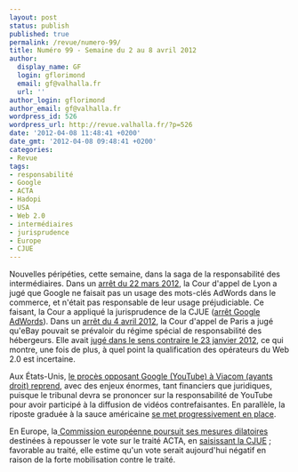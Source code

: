 ```yaml
---
layout: post
status: publish
published: true
permalink: /revue/numero-99/
title: Numéro 99 - Semaine du 2 au 8 avril 2012
author:
  display_name: GF
  login: gflorimond
  email: gf@valhalla.fr
  url: ''
author_login: gflorimond
author_email: gf@valhalla.fr
wordpress_id: 526
wordpress_url: http://revue.valhalla.fr/?p=526
date: '2012-04-08 11:48:41 +0200'
date_gmt: '2012-04-08 09:48:41 +0200'
categories:
- Revue
tags:
- responsabilité
- Google
- ACTA
- Hadopi
- USA
- Web 2.0
- intermédiaires
- jurisprudence
- Europe
- CJUE
---
```

Nouvelles péripéties, cette semaine, dans la saga de la responsabilité des intermédiaires. Dans un <a href="http://www.legalis.net/spip.php?page=jurisprudence-decision&amp;id_article=3368">arrêt du 22 mars 2012</a>, la Cour d'appel de Lyon a jugé que Google ne faisait pas un usage des mots-clés AdWords dans le commerce, et n'était pas responsable de leur usage préjudiciable. Ce faisant, la Cour a appliqué la jurisprudence de la CJUE (<a href="http://www.valhalla.fr/2010/03/25/cjce-google-adwords/">arrêt Google AdWords</a>). Dans un <a href="http://www.legalis.net/spip.php?page=jurisprudence-decision&amp;id_article=3378">arrêt du 4 avril 2012</a>, la Cour d'appel de Paris a jugé qu'eBay pouvait se prévaloir du régime spécial de responsabilité des hébergeurs. Elle avait <a href="http://www.legalis.net/spip.php?page=jurisprudence-decision&amp;id_article=3346">jugé dans le sens contraire le 23 janvier 2012</a>, ce qui montre, une fois de plus, à quel point la qualification des opérateurs du Web 2.0 est incertaine.

<p>Aux États-Unis, <a href="http://www.numerama.com/magazine/22258-le-conflit-judiciaire-entre-youtube-et-viacom-reprend.html">le procès opposant Google (YouTube) à Viacom (ayants droit) reprend</a>, avec des enjeux énormes, tant financiers que juridiques, puisque le tribunal devra se prononcer sur la responsabilité de YouTube pour avoir participé à la diffusion de vidéos contrefaisantes. En parallèle, la riposte graduée à la sauce américaine <a href="http://www.numerama.com/magazine/22222-la-hadopi-privee-americaine-se-met-en-place.html">se met progressivement en place</a>.</p>
<p>En Europe, la<a href="http://www.numerama.com/magazine/22242-acta-bruxelles-cherche-a-repousser-le-vote-pour-assurer-sa-ratification.html"> Commission européenne poursuit ses mesures dilatoires</a> destinées à repousser le vote sur le traité ACTA, en <a href="http://www.laquadrature.net/fr/la-commission-europeenne-tente-toujours-de-retarder-le-vote-sur-acta">saisissant la CJUE</a> ; favorable au traité, elle estime qu'un vote serait aujourd'hui négatif en raison de la forte mobilisation contre le traité.</p>
<p>&nbsp;</p>
<p>&nbsp;</p>
<p>&nbsp;</p>

